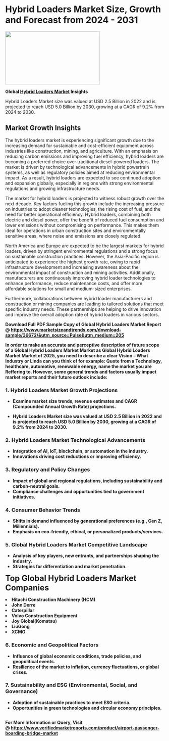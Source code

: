 <H1>Hybrid Loaders Market Size, Growth and Forecast from 2024 - 2031</H1><img class="aligncenter size-medium wp-image-584254" src="https://thirdeyenews.in/wp-content/uploads/2024/09/Global-Market-Research-300x168.jpeg" alt="" width="300" height="168" /><p><strong>Global&nbsp;<a href="https://www.marketsizeandtrends.com/download-sample/36672/&amp;utm_source=Pulse&amp;utm_medium=205">Hybrid Loaders Market</a> Insights</strong></p><p>Hybrid Loaders Market size was valued at USD 2.5 Billion in 2022 and is projected to reach USD 5.0 Billion by 2030, growing at a CAGR of 9.2% from 2024 to 2030.</p><p><h2>Market Growth Insights</h2> <p>The hybrid loaders market is experiencing significant growth due to the increasing demand for sustainable and cost-efficient equipment across industries like construction, mining, and agriculture. With an emphasis on reducing carbon emissions and improving fuel efficiency, hybrid loaders are becoming a preferred choice over traditional diesel-powered loaders. The market is driven by technological advancements in hybrid powertrain systems, as well as regulatory policies aimed at reducing environmental impact. As a result, hybrid loaders are expected to see continued adoption and expansion globally, especially in regions with strong environmental regulations and growing infrastructure needs.</p> <p><strong></strong></p> <p>The market for hybrid loaders is projected to witness robust growth over the next decade. Key factors fueling this growth include the increasing pressure on industries to adopt cleaner technologies, the rising cost of fuel, and the need for better operational efficiency. Hybrid loaders, combining both electric and diesel power, offer the benefit of reduced fuel consumption and lower emissions without compromising on performance. This makes them ideal for operations in urban construction sites and environmentally sensitive areas, where noise and emissions are closely regulated.</p> <p>North America and Europe are expected to be the largest markets for hybrid loaders, driven by stringent environmental regulations and a strong focus on sustainable construction practices. However, the Asia-Pacific region is anticipated to experience the highest growth rate, owing to rapid infrastructure development and increasing awareness about the environmental impact of construction and mining activities. Additionally, manufacturers are continuously improving hybrid loader technologies to enhance performance, reduce maintenance costs, and offer more affordable solutions for small and medium-sized enterprises.</p> <p>Furthermore, collaborations between hybrid loader manufacturers and construction or mining companies are leading to tailored solutions that meet specific industry needs. These partnerships are helping to drive innovation and improve the overall adoption rate of hybrid loaders in various sectors.</p> <p><strong></p><p><span class=""><strong>Download Full PDF Sample Copy of Global Hybrid Loaders Market Report</strong> @ <a href="https://www.marketsizeandtrends.com/download-sample/36672/&amp;utm_source=Pulse&amp;utm_medium=205" target="_blank">https://www.marketsizeandtrends.com/download-sample/36672/&amp;utm_source=Pulse&amp;utm_medium=205</a></span></p><p>In order to make an accurate and perceptive description of future scope of a Global&nbsp;Hybrid Loaders Market Market as Global&nbsp;Hybrid Loaders Market Market of 2025, you need to describe a clear Vision &ndash; What Industry or Linda can you think of for example: Quote from a Technology, healthcare, automotive, renewable energy, name the market you are Reffering to. However, some general trends and factors usually impact market reports and their future outlook include:</p><h3>1.&nbsp;<strong>Hybrid Loaders Market Growth Projections</strong></h3><ul><li>Examine market size trends, revenue estimates and CAGR (Compounded Annual Growth Rate) projections.</li><li><p>Hybrid Loaders Market size was valued at USD 2.5 Billion in 2022 and is projected to reach USD 5.0 Billion by 2030, growing at a CAGR of 9.2% from 2024 to 2030.</p></li></ul><h3>2.&nbsp;<strong>Hybrid Loaders Market Technological Advancements</strong></h3><ul><li>Integration of AI, IoT, blockchain, or automation in the industry.</li><li>Innovations driving cost reductions or improving efficiency.</li></ul><h3>3.&nbsp;<strong>Regulatory and Policy Changes</strong></h3><ul><li>Impact of global and regional regulations, including sustainability and carbon-neutral goals.</li><li>Compliance challenges and opportunities tied to government initiatives.</li></ul><h3>4.&nbsp;<strong>Consumer Behavior Trends</strong></h3><ul><li>Shifts in demand influenced by generational preferences (e.g., Gen Z, Millennials).</li><li>Emphasis on eco-friendly, ethical, or personalized products/services.</li></ul><h3>5.&nbsp;<strong>Global Hybrid Loaders Market Competitive Landscape</strong></h3><ul><li>Analysis of key players, new entrants, and partnerships shaping the industry.</li><li>Strategies for differentiation and market penetration.</li></ul><p data-pm-slice="1 1 []"><span style="color: inherit; font-family: inherit; font-size: 25px;">Top Global Hybrid Loaders Market Companies</span></p><div class="" data-test-id=""><p><li>Hitachi Construction Machinery (HCM)</li><li> John Derre</li><li> Caterpillar</li><li> Volvo Construction Equipment</li><li> Joy Global(Komatsu)</li><li> LiuGong</li><li> XCMG</li></p></div><h3>6.&nbsp;<strong>Economic and Geopolitical Factors</strong></h3><ul><li>Influence of global economic conditions, trade policies, and geopolitical events.</li><li>Resilience of the market to inflation, currency fluctuations, or global crises.</li></ul><h3>7.&nbsp;<strong>Sustainability and ESG (Environmental, Social, and Governance)</strong></h3><ul><li>Adoption of sustainable practices to meet ESG criteria.</li><li>Opportunities in green technologies and circular economy principles.</li></ul><h2><strong style="font-size: 14px;">For More Information or Query, Visit @&nbsp;</strong><a style="background-color: #ffffff; font-size: 14px;" href="https://www.marketsizeandtrends.com/report/hybrid-loaders-market/" target="_blank">https://www.verifiedmarketreports.com/product/airport-passenger-boarding-bridge-market</a></h2>
